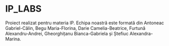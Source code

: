 # IP_LABS

Proiect realizat pentru materia IP. Echipa noastră este formată din Antoneac Gabriel-Călin, Begu Maria-Florina, Darie Camelia-Beatrice, Furtună Alexandru-Andrei, Gheorghițanu Bianca-Gabriela și Ștefiuc Alexandra-Marina.
